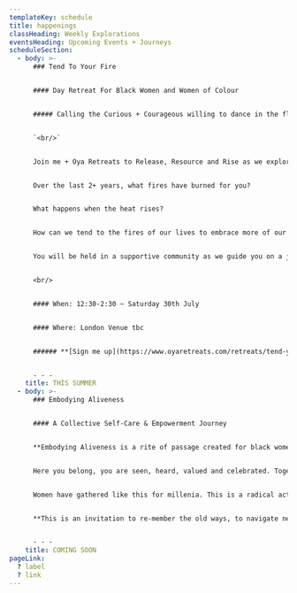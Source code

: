 ```yaml
---
templateKey: schedule
title: happenings
classHeading: Weekly Explorations
eventsHeading: Upcoming Events + Journeys
scheduleSection:
  - body: >-
      ### Tend To Your Fire


      #### Day Retreat For Black Women and Women of Colour


      ##### Calling the Curious + Courageous willing to dance in the flames


      `<br/>`


      Join me + Oya Retreats to Release, Resource and Rise as we explore the element of F I R E ~ The heat of pleasure, pain, desire, change, loss, transformation...


      Over the last 2+ years, what fires have burned for you?


      What happens when the heat rises?


      How can we tend to the fires of our lives to embrace more of our wholeness?


      You will be held in a supportive community as we guide you on a journey inwards, through personal and collective inquiry, movement, breathwork and soundscape.


      <br/>


      #### When: 12:30-2:30 ~ Saturday 30th July


      #### Where: London Venue tbc


      ###### **[Sign me up](https://www.oyaretreats.com/retreats/tend-your-fire)**


      - - -
    title: THIS SUMMER
  - body: >-
      ### Embodying Aliveness


      #### A Collective Self-Care & Empowerment Journey


      **Embodying Aliveness is a rite of passage created for black women and women of colour, who seek space and time to unveil more ease and joy. Join this self-care and empowerment journey to explore embodied heart-centred practice through self-inquiry, movement, breathwork, creative expression and deep rest.** 


      Here you belong, you are seen, heard, valued and celebrated. Together we’ll create a safe and caring community that bears witness to our collective and individual journeys. Each of us giving the other permission to show up, authentically and unapologetically.


      Women have gathered like this for millenia. This is a radical act in today’s world where our minds are overloaded, our bodies marginalised and our emotional wounds neglected. 


      **This is an invitation to re-member the old ways, to navigate new days, embracing the full spectrum of what it feels to be alive.**


      - - -
    title: COMING SOON
pageLink:
  ? label
  ? link
---
```

